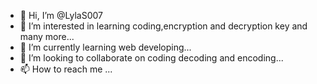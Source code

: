 - 👋 Hi, I’m @LylaS007
- 👀 I’m interested in learning coding,encryption and decryption key and many more...
- 🌱 I’m currently learning web developing...
- 💞️ I’m looking to collaborate on coding decoding and encoding...
- 📫 How to reach me ...

<!---
LylaS007/LylaS007 is a ✨ special ✨ repository because its `README.md` (this file) appears on your GitHub profile.
You can click the Preview link to take a look at your changes.
--->

